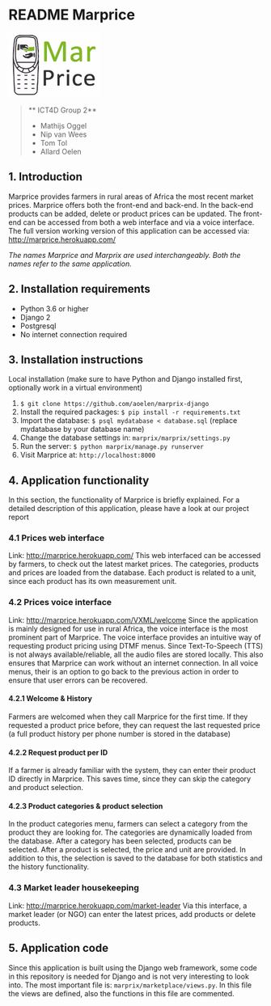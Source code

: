 # README Marprice

![Logo](marprix/marketplace/static/marketplace/img/logo_small.png)

> ** ICT4D Group 2**
> - Mathijs Oggel
> - Nip van Wees
> - Tom Tol
> - Allard Oelen

## 1. Introduction
Marprice provides farmers in rural areas of Africa the most recent market prices. Marprice offers both the front-end and back-end. In the back-end products can be added, delete or product prices can be updated. The front-end can be accessed from both a web interface and via a voice interface. The full version working version of this application can be accessed via: http://marprice.herokuapp.com/

_The names Marprice and Marprix are used interchangeably. Both the names refer to the same application._

## 2. Installation requirements
- Python 3.6 or higher
- Django 2
- Postgresql
- No internet connection required

## 3. Installation instructions
Local installation (make sure to have Python and Django installed first, optionally work in a virtual environment)
1. `$ git clone https://github.com/aoelen/marprix-django`
2. Install the required packages: `$ pip install -r requirements.txt`
3. Import the database: `$ psql mydatabase < database.sql` (replace mydatabase by your database name)
4. Change the database settings in: `marprix/marprix/settings.py`
4. Run the server: `$ python marprix/manage.py runserver`
5. Visit Marprice at: `http://localhost:8000`

## 4. Application functionality
In this section, the functionality of Marprice is briefly explained. For a detailed description of this application, please have a look at our project report

### 4.1 Prices web interface
Link: http://marprice.herokuapp.com/ This web interfaced can be accessed by farmers, to check out the latest market prices. The categories, products and prices are loaded from the database. Each product is related to a unit, since each product has its own measurement unit.

### 4.2 Prices voice interface
Link: http://marprice.herokuapp.com/VXML/welcome Since the application is mainly designed for use in rural Africa, the voice interface is the most prominent part of Marprice. The voice interface provides an intuitive way of requesting product pricing using DTMF menus. Since Text-To-Speech (TTS) is not always available/reliable, all the audio files are stored locally. This also ensures that Marprice can work without an internet connection. In all voice menus, their is an option to go back to the previous action in order to ensure that user errors can be recovered.

#### 4.2.1 Welcome & History
Farmers are welcomed when they call Marprice for the first time. If they requested a product price before, they can request the last requested price (a full product history per phone number is stored in the database)

#### 4.2.2 Request product per ID
If a farmer is already familiar with the system, they can enter their product ID directly in Marprice. This saves time, since they can skip the category and product selection.

#### 4.2.3 Product categories & product selection
In the product categories menu, farmers can select a category from the product they are looking for. The categories are dynamically loaded from the database. After a category has been selected, products can be selected. After a product is selected, the price and unit are provided. In addition to this, the selection is saved to the database for both statistics and the history functionality.

### 4.3 Market leader housekeeping
Link: http://marprice.herokuapp.com/market-leader Via this interface, a market leader (or NGO) can enter the latest prices, add products or delete products.

## 5. Application code
Since this application is built using the Django web framework, some code in this repository is needed for Django and is not very interesting to look into. The most important file is: `marprix/marketplace/views.py`. In this file the views are defined, also the functions in this file are commented.
